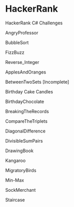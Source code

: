 # HackerRank
HackerRank C# Challenges

AngryProfessor

BubbleSort

FizzBuzz

Reverse_Integer

ApplesAndOranges

BetweenTwoSets [Incomplete]

Birthday Cake Candles

BirthdayChocolate

BreakingTheRecords

CompareTheTriplets

DiagonalDifference

DivisibleSumPairs

DrawingBook

Kangaroo

MigratoryBirds

Min-Max

SockMerchant

Staircase

